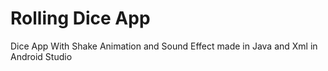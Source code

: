 # Rolling Dice App
 Dice App With Shake Animation and Sound Effect made in Java and Xml in Android Studio
